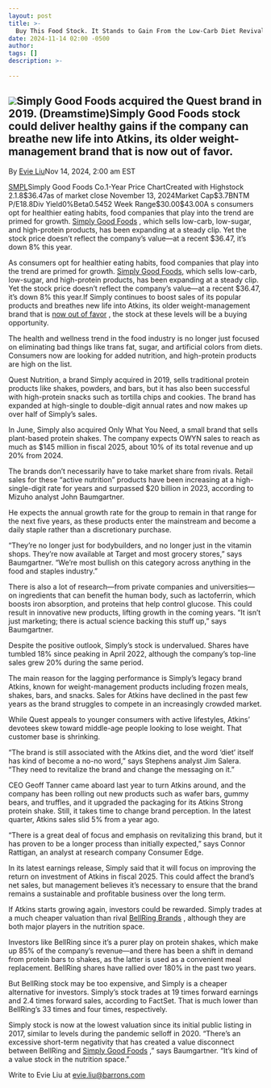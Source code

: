 ```yaml
---
layout: post
title: >-
  Buy This Food Stock. It Stands to Gain From the Low-Carb Diet Revival.
date: 2024-11-14 02:00 -0500
author: 
tags: []
description: >-
  
---
```

![](https://images.barrons.com/im-60850764?width=940&height=706)Simply Good Foods acquired the Quest brand in 2019.  (Dreamstime)Simply Good Foods stock could deliver healthy gains if the company can breathe new life into Atkins, its older weight-management brand that is now out of favor.
----------------------------------------------------------------------------------------------------------------------------------------------------------------

By [Evie Liu](https://www.barrons.com/authors/evie-liu?mod=article_byline)Nov 14, 2024, 2:00 am EST

[SMPL](/market-data/stocks/smpl)Simply Good Foods Co.1-Year Price ChartCreated with Highstock 2.1.8\$36.47as of market close November 13, 2024Market Cap\$3.7BNTM P/E18.8Div Yield0%Beta0.5452 Week Range\$30.00\$43.00A s consumers opt for healthier eating habits, food companies that play into the trend are primed for growth. [Simply Good Foods](/market-data/stocks/smpl?mod=article_chiclet) , which sells low-carb, low-sugar, and high-protein products, has been expanding at a steady clip. Yet the stock price doesn’t reflect the company’s value—at a recent \$36.47, it’s down 8% this year.

As consumers opt for healthier eating habits, food companies that play into the trend are primed for growth. [Simply Good Foods](/market-data/stocks/smpl?mod=article_chiclet), which sells low-carb, low-sugar, and high-protein products, has been expanding at a steady clip. Yet the stock price doesn’t reflect the company’s value—at a recent \$36.47, it’s down 8% this year.If Simply continues to boost sales of its popular products and breathes new life into Atkins, its older weight-management brand that is [now out of favor](https://www.barrons.com/articles/SB109122747337179311?mod=article_inline) , the stock at these levels will be a buying opportunity.

The health and wellness trend in the food industry is no longer just focused on eliminating bad things like trans fat, sugar, and artificial colors from diets. Consumers now are looking for added nutrition, and high-protein products are high on the list.

Quest Nutrition, a brand Simply acquired in 2019, sells traditional protein products like shakes, powders, and bars, but it has also been successful with high-protein snacks such as tortilla chips and cookies. The brand has expanded at high-single to double-digit annual rates and now makes up over half of Simply’s sales.

In June, Simply also acquired Only What You Need, a small brand that sells plant-based protein shakes. The company expects OWYN sales to reach as much as \$145 million in fiscal 2025, about 10% of its total revenue and up 20% from 2024.

The brands don’t necessarily have to take market share from rivals. Retail sales for these “active nutrition” products have been increasing at a high-single-digit rate for years and surpassed \$20 billion in 2023, according to Mizuho analyst John Baumgartner.

He expects the annual growth rate for the group to remain in that range for the next five years, as these products enter the mainstream and become a daily staple rather than a discretionary purchase.

“They’re no longer just for bodybuilders, and no longer just in the vitamin shops. They’re now available at Target and most grocery stores,” says Baumgartner. “We’re most bullish on this category across anything in the food and staples industry.”

There is also a lot of research—from private companies and universities—on ingredients that can benefit the human body, such as lactoferrin, which boosts iron absorption, and proteins that help control glucose. This could result in innovative new products, lifting growth in the coming years. “It isn’t just marketing; there is actual science backing this stuff up,” says Baumgartner.

Despite the positive outlook, Simply’s stock is undervalued. Shares have tumbled 18% since peaking in April 2022, although the company’s top-line sales grew 20% during the same period.

The main reason for the lagging performance is Simply’s legacy brand Atkins, known for weight-management products including frozen meals, shakes, bars, and snacks. Sales for Atkins have declined in the past few years as the brand struggles to compete in an increasingly crowded market.

While Quest appeals to younger consumers with active lifestyles, Atkins’ devotees skew toward middle-age people looking to lose weight. That customer base is shrinking.

“The brand is still associated with the Atkins diet, and the word ‘diet’ itself has kind of become a no-no word,” says Stephens analyst Jim Salera. “They need to revitalize the brand and change the messaging on it.”

CEO Geoff Tanner came aboard last year to turn Atkins around, and the company has been rolling out new products such as wafer bars, gummy bears, and truffles, and it upgraded the packaging for its Atkins Strong protein shake. Still, it takes time to change brand perception. In the latest quarter, Atkins sales slid 5% from a year ago.

“There is a great deal of focus and emphasis on revitalizing this brand, but it has proven to be a longer process than initially expected,” says Connor Rattigan, an analyst at research company Consumer Edge.

In its latest earnings release, Simply said that it will focus on improving the return on investment of Atkins in fiscal 2025. This could affect the brand’s net sales, but management believes it’s necessary to ensure that the brand remains a sustainable and profitable business over the long term.

If Atkins starts growing again, investors could be rewarded. Simply trades at a much cheaper valuation than rival [BellRing Brands](/market-data/stocks/brbr?mod=article_chiclet) , although they are both major players in the nutrition space.

Investors like BellRing since it’s a purer play on protein shakes, which make up 85% of the company’s revenue—and there has been a shift in demand from protein bars to shakes, as the latter is used as a convenient meal replacement. BellRing shares have rallied over 180% in the past two years.

But BellRing stock may be too expensive, and Simply is a cheaper alternative for investors. Simply’s stock trades at 19 times forward earnings and 2.4 times forward sales, according to FactSet. That is much lower than BellRing’s 33 times and four times, respectively.

Simply stock is now at the lowest valuation since its initial public listing in 2017, similar to levels during the pandemic selloff in 2020. “There’s an excessive short-term negativity that has created a value disconnect between BellRing and [Simply Good Foods](/market-data/stocks/smpl?mod=article_chiclet) ,” says Baumgartner. “It’s kind of a value stock in the nutrition space.”

Write to Evie Liu at [evie.liu@barrons.com](mailto:evie.liu@barrons.com)

